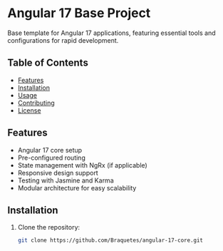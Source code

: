 # Angular 17 Base Project

Base template for Angular 17 applications, featuring essential tools and configurations for rapid development.

## Table of Contents

- [Features](#features)
- [Installation](#installation)
- [Usage](#usage)
- [Contributing](#contributing)
- [License](#license)

## Features

- Angular 17 core setup
- Pre-configured routing
- State management with NgRx (if applicable)
- Responsive design support
- Testing with Jasmine and Karma
- Modular architecture for easy scalability

## Installation

1. Clone the repository:

   ```bash
   git clone https://github.com/Braquetes/angular-17-core.git
